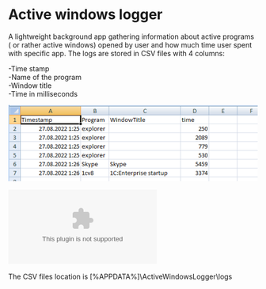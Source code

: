 # Active windows logger

A lightweight background app gathering information about active programs ( or rather active windows) opened by user and how much time user spent with specific app.
The logs are stored in CSV files with 4 columns:

-Time stamp   
-Name of the program   
-Window title   
-Time in milliseconds   

![alt text](https://github.com/alexkmbk/ActiveWindowsLogger/blob/master/CSV_Screenshot.png)

![example.csv](https://github.com/alexkmbk/ActiveWindowsLogger/blob/master/example.csv)


The CSV files location is [%APPDATA%]\ActiveWindowsLogger\logs

